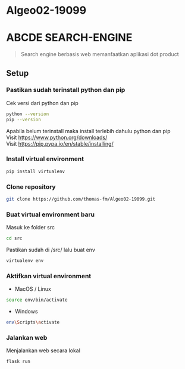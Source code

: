 # Algeo02-19099
# ABCDE SEARCH-ENGINE
> Search engine berbasis web memanfaatkan aplikasi dot product

## Setup

### Pastikan sudah terinstall python dan pip
Cek versi dari python dan pip
```bash
python --version
pip --version
```
Apabila belum terinstall maka install terlebih dahulu python dan pip \
Visit https://www.python.org/downloads/ \
Visit https://pip.pypa.io/en/stable/installing/ 

### Install virtual environment
```bash
pip install virtualenv
```

### Clone repository
```bash
git clone https://github.com/thomas-fm/Algeo02-19099.git
```

### Buat virtual environment baru
Masuk ke folder src
```bash
cd src
```
Pastikan sudah di /src/ lalu buat env
```bash
virtualenv env
```

### Aktifkan virtual environment
* MacOS / Linux
```bash
source env/bin/activate
```
* Windows
```bash
env\Scripts\activate
```

### Jalankan web
Menjalankan web secara lokal
```bash
flask run
```
